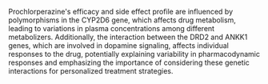 Prochlorperazine's efficacy and side effect profile are influenced by polymorphisms in the CYP2D6 gene, which affects drug metabolism, leading to variations in plasma concentrations among different metabolizers. Additionally, the interaction between the DRD2 and ANKK1 genes, which are involved in dopamine signaling, affects individual responses to the drug, potentially explaining variability in pharmacodynamic responses and emphasizing the importance of considering these genetic interactions for personalized treatment strategies.